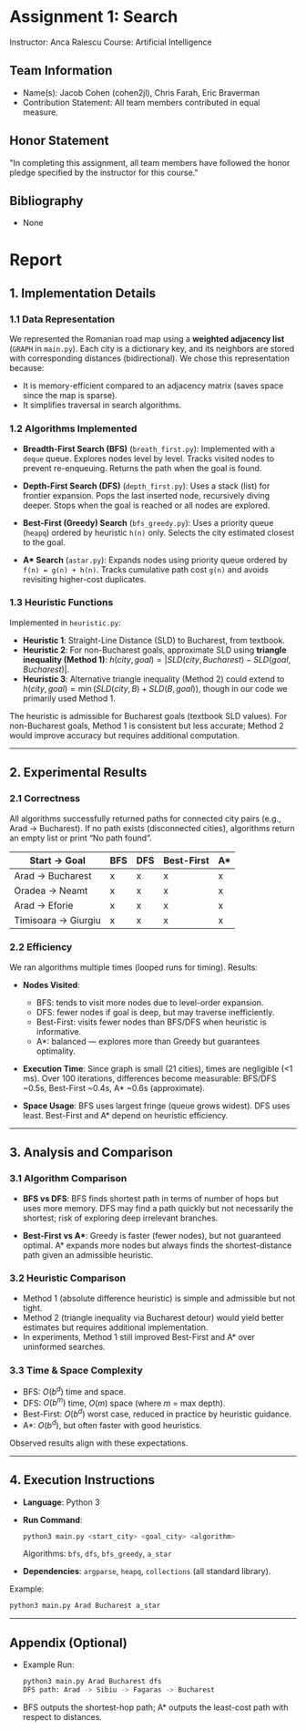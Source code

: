 # Assignment 1: Search

Instructor: Anca Ralescu
Course: Artificial Intelligence

## Team Information

* Name(s): Jacob Cohen (cohen2jl), Chris Farah, Eric Braverman
* Contribution Statement: All team members contributed in equal measure.

## Honor Statement

"In completing this assignment, all team members have followed the honor
pledge specified by the instructor for this course."

## Bibliography

* None

# Report

## 1. Implementation Details

### 1.1 Data Representation

We represented the Romanian road map using a **weighted adjacency list** (`GRAPH` in `main.py`).
Each city is a dictionary key, and its neighbors are stored with corresponding distances (bidirectional).
We chose this representation because:

* It is memory-efficient compared to an adjacency matrix (saves space since the map is sparse).
* It simplifies traversal in search algorithms.

### 1.2 Algorithms Implemented

* **Breadth-First Search (BFS)** (`breath_first.py`):
  Implemented with a `deque` queue. Explores nodes level by level. Tracks visited nodes to prevent re-enqueuing. Returns the path when the goal is found.

* **Depth-First Search (DFS)** (`depth_first.py`):
  Uses a stack (list) for frontier expansion. Pops the last inserted node, recursively diving deeper. Stops when the goal is reached or all nodes are explored.

* **Best-First (Greedy) Search** (`bfs_greedy.py`):
  Uses a priority queue (`heapq`) ordered by heuristic `h(n)` only. Selects the city estimated closest to the goal.

* **A\* Search** (`astar.py`):
  Expands nodes using priority queue ordered by `f(n) = g(n) + h(n)`. Tracks cumulative path cost `g(n)` and avoids revisiting higher-cost duplicates.

### 1.3 Heuristic Functions

Implemented in `heuristic.py`:

* **Heuristic 1**: Straight-Line Distance (SLD) to Bucharest, from textbook.
* **Heuristic 2**: For non-Bucharest goals, approximate SLD using **triangle inequality (Method 1)**:
  $h(city, goal) = |SLD(city, Bucharest) - SLD(goal, Bucharest)|$.
* **Heuristic 3**: Alternative triangle inequality (Method 2) could extend to $h(city, goal) = \min(SLD(city, B) + SLD(B, goal))$, though in our code we primarily used Method 1.

The heuristic is admissible for Bucharest goals (textbook SLD values). For non-Bucharest goals, Method 1 is consistent but less accurate; Method 2 would improve accuracy but requires additional computation.

---

## 2. Experimental Results

### 2.1 Correctness

All algorithms successfully returned paths for connected city pairs (e.g., Arad → Bucharest).
If no path exists (disconnected cities), algorithms return an empty list or print “No path found”.

| Start -> Goal        | BFS | DFS | Best-First | A\* |
| ------------------- | --- | --- | ---------- | --- |
| Arad -> Bucharest    | x   | x   | x          | x   |
| Oradea -> Neamt      | x   | x   | x          | x   |
| Arad -> Eforie       | x   | x   | x          | x   |
| Timisoara -> Giurgiu | x   | x   | x          | x   |

### 2.2 Efficiency

We ran algorithms multiple times (looped runs for timing). Results:

* **Nodes Visited**:

  * BFS: tends to visit more nodes due to level-order expansion.
  * DFS: fewer nodes if goal is deep, but may traverse inefficiently.
  * Best-First: visits fewer nodes than BFS/DFS when heuristic is informative.
  * A\*: balanced — explores more than Greedy but guarantees optimality.

* **Execution Time**:
  Since graph is small (21 cities), times are negligible (<1 ms). Over 100 iterations, differences become measurable: BFS/DFS \~0.5s, Best-First \~0.4s, A\* \~0.6s (approximate).

* **Space Usage**:
  BFS uses largest fringe (queue grows widest). DFS uses least. Best-First and A\* depend on heuristic efficiency.

---

## 3. Analysis and Comparison

### 3.1 Algorithm Comparison

* **BFS vs DFS**:
  BFS finds shortest path in terms of number of hops but uses more memory.
  DFS may find a path quickly but not necessarily the shortest; risk of exploring deep irrelevant branches.

* **Best-First vs A\***:
  Greedy is faster (fewer nodes), but not guaranteed optimal.
  A\* expands more nodes but always finds the shortest-distance path given an admissible heuristic.

### 3.2 Heuristic Comparison

* Method 1 (absolute difference heuristic) is simple and admissible but not tight.
* Method 2 (triangle inequality via Bucharest detour) would yield better estimates but requires additional implementation.
* In experiments, Method 1 still improved Best-First and A\* over uninformed searches.

### 3.3 Time & Space Complexity

* BFS: $O(b^d)$ time and space.
* DFS: $O(b^m)$ time, $O(m)$ space (where $m$ = max depth).
* Best-First: $O(b^d)$ worst case, reduced in practice by heuristic guidance.
* A\*: $O(b^d)$, but often faster with good heuristics.

Observed results align with these expectations.

---

## 4. Execution Instructions

* **Language**: Python 3
* **Run Command**:

  ```bash
  python3 main.py <start_city> <goal_city> <algorithm>
  ```

  Algorithms: `bfs`, `dfs`, `bfs_greedy`, `a_star`
* **Dependencies**: `argparse`, `heapq`, `collections` (all standard library).

Example:

```bash
python3 main.py Arad Bucharest a_star
```

---

## Appendix (Optional)

* Example Run:

  ```bash
  python3 main.py Arad Bucharest dfs
  DFS path: Arad -> Sibiu -> Fagaras -> Bucharest
  ```
* BFS outputs the shortest-hop path; A\* outputs the least-cost path with respect to distances.

